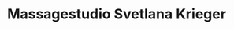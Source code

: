 ---
title: "Massagestudio Svetlana Krieger"
url: /windeck/massagestudio-svetlana-krieger/
shop: Massage
---